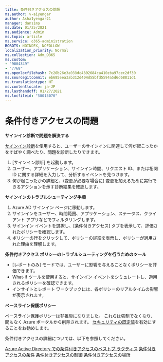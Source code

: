 ```yaml
---
title: 条件付きアクセスの問題
ms.author: v-aiyengar
author: AshaIyengar21
manager: dansimp
ms.date: 01/25/2021
ms.audience: Admin
ms.topic: article
ms.service: o365-administration
ROBOTS: NOINDEX, NOFOLLOW
localization_priority: Normal
ms.collection: Adm_O365
ms.custom:
- "9004349"
- "7768"
ms.openlocfilehash: 7c20b26e3a038dc4392684ca410eba97cec2df30
ms.sourcegitcommit: eb685eea3ab312d404d55bfd5594a5d6d68811d1
ms.translationtype: HT
ms.contentlocale: ja-JP
ms.lasthandoff: 01/27/2021
ms.locfileid: "50015070"
---
```

# <a name="conditional-access-issues"></a>条件付きアクセスの問題

**サインイン診断で問題を解決する**

[サインイン診断](https://portal.azure.com/#blade/Microsoft_AAD_IAM/ActiveDirectoryMenuBlade/diagnose/symptomId/ms_aad_dxp_signin_caDiagnoseAndSolveSummarySymptom)を使用すると、ユーザーのサインインに関連して何が起こったかをすばやく調べたり、問題を診断したりできます。

1. [サインイン診断] を起動します。
1. ユーザー、アプリケーション、サインイン時間、リクエスト ID、または相関 ID に関する詳細を入力して、分析するイベントを見つけます。
1. 何が起こったかの詳細と、(変更が必要な場合に) 変更を加えるために実行できるアクションを示す診断結果を確認します。

**サインインのトラブルシューティング手順** 

1. Azure AD サインイン ページに移動します。
1. サインインをユーザー、時間範囲、アプリケーション、ステータス、クライアント アプリなどでフィルタリングします。
1. サインイン イベントを選択し、[条件付きアクセス] タブを表示して、評価されたポリシーを確認します。
1. ポリシーの行をクリックして、ポリシーの詳細を表示し、ポリシーが適用された理由を理解します。

**条件付きアクセス ポリシーのトラブルシューティングを行うためのツール**

- [レポートのみ] モードでは、ユーザーに影響を与えることなくポリシーを評価できます。
- What-if ツールを使用すると、サインイン イベントをシミュレートし、適用されるポリシーを確認できます。
- インサイトとレポート ワークブックには、各ポリシーのリアルタイムの影響が表示されます。

**ベースライン保護ポリシー**

ベースライン保護ポリシーは非推奨になりました。 これらは強制でなくなり、間もなく Azure ポータルから削除されます。 [セキュリティの既定値](https://docs.microsoft.com/azure/active-directory/fundamentals/concept-fundamentals-security-defaults)を有効にすることをお勧めします。

条件付きアクセスの詳細については、以下を参照してください。

[Azure Active Directory での条件付きアクセスのベストプ ラクティス](https://docs.microsoft.com/azure/active-directory/conditional-access/best-practices) 
[条件付きアクセスの条件](https://docs.microsoft.com/azure/active-directory/conditional-access/best-practices) 
[条件付きアクセスの制御](https://docs.microsoft.com/azure/active-directory/conditional-access/controls) 
[条件付きアクセスの場所](https://docs.microsoft.com/azure/active-directory/conditional-access/location-condition)
